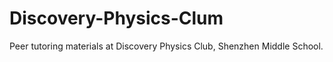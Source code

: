 # Discovery-Physics-Clum
Peer tutoring materials at Discovery Physics Club, Shenzhen Middle School.
